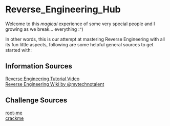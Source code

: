 # Reverse_Engineering_Hub
Welcome to this *magical* experience of some very special people and I growing as we break... everything :^)

In other words, this is our attempt at mastering Reverse Engineering with all its fun little aspects, following are some helpful general sources to get started with: 

## Information Sources

[Reverse Engineering Tutorial Video](https://www.youtube.com/playlist?list=PLs-lxQfNn-H1TvgNsNdbMoeD4ZYLig7xY) <br> 
[Reverse Engineering Wiki by @mytechnotalent](https://0xinfection.github.io/reversing/)

## Challenge Sources

[root-me](https://www.root-me.org/en/Challenges/Cracking/) <br>
[crackme](https://crackmes.one)
